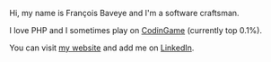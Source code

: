 Hi, my name is François Baveye and I'm a software craftsman.

I love PHP and I sometimes play on [CodinGame](https://www.codingame.com/profile/74c04dcbffb16fbef7d64e00c465721f5153824) (currently top 0.1%).

You can visit [my website](https://ingenioz.it/) and add me on [LinkedIn](https://www.linkedin.com/in/francois-baveye/).
